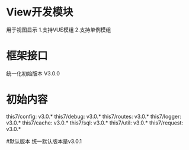 # View开发模块
用于视图显示
1.支持VUE模组
2.支持单例模组

# 框架接口
统一化初始版本 V3.0.0

# 初始内容
this7/config: v3.0.*
this7/debug: v3.0.*
this7/routes: v3.0.*
this7/logger: v3.0.*
this7/cache: v3.0.*
this7/sql: v3.0.*
this7/util: v3.0.*
this7/request: v3.0.*

#默认版本
统一默认版本是v3.0.1